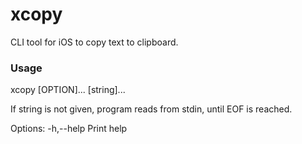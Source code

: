 # xcopy

CLI tool for iOS to copy text to clipboard.

### Usage
xcopy \[OPTION\]... \[string\]...

If string is not given, program reads from stdin, until EOF is reached.

Options:
   -h,--help      Print help
